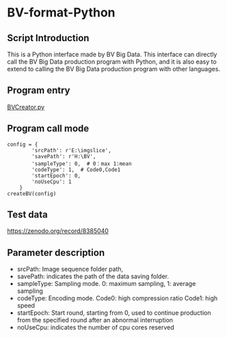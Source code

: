 # BV-format-Python
## Script Introduction
This is a Python interface made by BV Big Data. This interface can directly call the BV Big Data production program with Python, and it is also easy to extend to calling the BV Big Data production program with other languages.
## Program entry
[BVCreator.py](https://github.com/Quanlab-Bioimage/BV-format-Python/tree/main/BVCreator)
## Program call mode
```
config = {
        'srcPath': r'E:\imgslice',
        'savePath': r'H:\BV',
        'sampleType': 0,  # 0：max 1:mean
        'codeType': 1,  # Code0,Code1
        'startEpoch': 0,
        'noUseCpu': 1
    }
createBV(config)
```

## Test data
https://zenodo.org/record/8385040

## Parameter description
* srcPath: Image sequence folder path,
* savePath: indicates the path of the data saving folder.
* sampleType: Sampling mode. 0: maximum sampling, 1: average sampling
* codeType: Encoding mode. Code0: high compression ratio Code1: high speed
* startEpoch: Start round, starting from 0, used to continue production from the specified round after an abnormal interruption
* noUseCpu: indicates the number of cpu cores reserved


